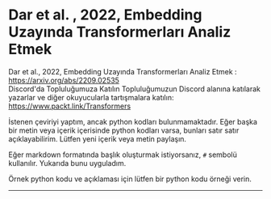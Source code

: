 # Dar et al. , 2022, Embedding Uzayında Transformerları Analiz Etmek
Dar et al., 2022, Embedding Uzayında Transformerları Analiz Etmek : https://arxiv.org/abs/2209.02535  
Discord'da Topluluğumuza Katılın Topluluğumuzun Discord alanına katılarak yazarlar ve diğer okuyucularla tartışmalara katılın: https://www.packt.link/Transformers

İstenen çeviriyi yaptım, ancak python kodları bulunmamaktadır. Eğer başka bir metin veya içerik içerisinde python kodları varsa, bunları satır satır açıklayabilirim. Lütfen yeni içerik veya metin paylaşın. 

Eğer markdown formatında başlık oluşturmak istiyorsanız, `#` sembolü kullanılır. Yukarıda bunu uyguladım. 

Örnek python kodu ve açıklaması için lütfen bir python kodu örneği verin.

---

